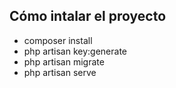 ## Cómo intalar el proyecto

- composer install
- php artisan key:generate
- php artisan migrate
- php artisan serve

